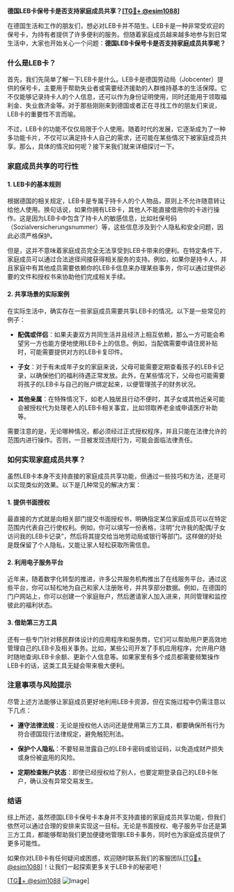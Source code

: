 **德国LEB卡保号卡是否支持家庭成员共享？[[TG💪+ @esim1088](https://t.me/s/esim1088)]**

在德国生活和工作的朋友们，想必对LEB卡并不陌生。LEB卡是一种非常受欢迎的保号卡，为持有者提供了许多便利的服务。但随着家庭成员越来越多地参与到日常生活中，大家也开始关心一个问题：**德国LEB卡保号卡是否支持家庭成员共享呢？**

### 什么是LEB卡？

首先，我们先简单了解一下LEB卡是什么。LEB卡是德国劳动局（Jobcenter）提供的保号卡，主要用于帮助失业者或需要经济援助的人群维持基本的生活保障。它不仅能够记录持卡人的个人信息，还可以作为身份证明使用，同时还能用于领取福利金、失业救济金等。对于那些刚刚来到德国或者正在寻找工作的朋友们来说，LEB卡的重要性不言而喻。

不过，LEB卡的功能不仅仅局限于个人使用。随着时代的发展，它逐渐成为了一种多功能卡片，不仅可以满足持卡人自己的需求，还可能在某些情况下被家庭成员共享。那么，具体的情况如何呢？接下来我们就来详细探讨一下。

### 家庭成员共享的可行性

#### 1. LEB卡的基本规则
根据德国的相关规定，LEB卡是专属于持卡人的个人物品，原则上不允许随意转让给他人使用。换句话说，如果你拥有LEB卡，其他人不能直接借用你的卡进行操作。这是因为LEB卡中包含了持卡人的敏感信息，比如社保号码（Sozialversicherungsnummer）等，这些信息涉及到个人隐私和安全问题，因此必须严格保护。

但是，这并不意味着家庭成员完全无法享受到LEB卡带来的便利。在特定条件下，家庭成员可以通过合法途径间接获得相关服务的支持。例如，如果你是持卡人，并且家庭中有其他成员需要依赖你的LEB卡信息来办理某些事务，你可以通过提供必要的文件和授权书来协助他们完成相关手续。

#### 2. 共享场景的实际案例
在实际生活中，确实存在一些家庭成员需要共享LEB卡的情况。以下是一些常见的例子：

- **配偶或伴侣**：如果夫妻双方共同生活并且经济上相互依赖，那么一方可能会希望另一方也能方便地使用LEB卡上的信息。例如，当配偶需要申请住房补贴时，可能需要提供对方的LEB卡复印件。
  
- **子女**：对于有未成年子女的家庭来说，父母可能需要定期查看孩子的LEB卡记录，以确保他们的福利待遇正常发放。此外，在某些情况下，父母也可能需要将孩子的LEB卡与自己的账户绑定起来，以便管理孩子的财务状况。

- **其他亲属**：在特殊情况下，如老人独居且行动不便时，其子女或其他近亲可能会被授权代为处理老人的LEB卡相关事宜，比如领取养老金或申请医疗补助等。

需要注意的是，无论哪种情况，都必须经过正式授权程序，并且只能在法律允许的范围内进行操作。否则，一旦被发现违规行为，可能会面临法律责任。

### 如何实现家庭成员共享？

虽然LEB卡本身不支持直接的家庭成员共享功能，但通过一些技巧和方法，还是可以实现类似的效果。以下是几种常见的解决方案：

#### 1. 提供书面授权
最直接的方式就是向相关部门提交书面授权书，明确指定某位家庭成员可以在特定范围内代表自己行使权利。例如，你可以填写一份表格，注明“允许我的配偶/子女访问我的LEB卡记录”，然后将其提交给当地劳动局或银行等部门。这样做的好处是既保留了个人隐私，又能让家人轻松获取所需信息。

#### 2. 利用电子服务平台
近年来，随着数字化转型的推进，许多公共服务机构推出了在线服务平台。通过这些平台，你可以轻松地为自己和家人注册账号，并共享部分数据。例如，在德国的门户网站上，你可以创建一个家庭账户，然后邀请家人加入进来，共同管理和监控彼此的福利状态。

#### 3. 借助第三方工具
还有一些专门针对移民群体设计的应用程序和服务商，它们可以帮助用户更高效地管理自己的LEB卡及相关事务。比如，某些公司开发了手机应用程序，允许用户随时随地查询LEB卡余额、更新个人信息等。如果家里有多个成员都需要频繁操作LEB卡的话，这类工具无疑会带来极大便利。

### 注意事项与风险提示

尽管上述方法能够让家庭成员更好地利用LEB卡资源，但在实施过程中仍需注意以下几点：

- **遵守法律法规**：无论是授权他人访问还是使用第三方工具，都要确保所有行为符合德国现行法律规定，避免触犯刑法。
  
- **保护个人隐私**：不要轻易泄露自己的LEB卡密码或验证码，以免造成财产损失或身份被盗用的风险。
  
- **定期检查账户状态**：即使已经授权给了别人，也要定期登录自己的LEB卡账户，确认没有异常交易发生。

### 结语

综上所述，虽然德国LEB卡保号卡本身并不支持直接的家庭成员共享功能，但我们依然可以通过合理的安排来实现这一目标。无论是书面授权、电子服务平台还是第三方工具，都能够帮助我们更加便捷地管理LEB卡事务，同时也为家庭成员提供了更多可能性。

如果你对LEB卡有任何疑问或困惑，欢迎随时联系我们的客服团队[[TG💪+ @esim1088](https://t.me/s/esim1088)]！让我们一起探索更多关于LEB卡的秘密吧！

[[TG💪+ @esim1088](https://t.me/s/esim1088) ![Image](https://i.postimg.cc/4NQfJmqS/Snipaste-2025-05-13-00-14-12.png)]
